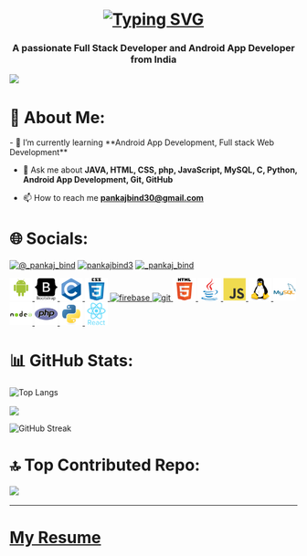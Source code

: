 <h1 align="center"><a href="https://github.com/Pankaj-Bind"><img src="https://readme-typing-svg.demolab.com?font=Fira+Code&size=30&duration=3000&pause=1000&color=808080&center=true&width=480&lines=Hi%2C+I'm+Pankaj+Kumar+Bind" alt="Typing SVG" /></a> </h1>
<h3 align="center">A passionate Full Stack Developer and Android App Developer from India</h3>

[![](https://visitcount.itsvg.in/api?id=Pankaj-Bind&icon=0&color=0)](https://visitcount.itsvg.in)

<h1 align="left">💫 About Me:</h1>
- 🌱 I’m currently learning **Android App Development, Full stack Web Development**

- 💬 Ask me about **JAVA, HTML, CSS, php, JavaScript, MySQL, C, Python, Android App Development, Git, GitHub**

- 📫 How to reach me **pankajbind30@gmail.com**

<h1 align="left">🌐 Socials:</h1>
<p align="left">
<a href="https://twitter.com/@_pankaj_bind" target="blank"><img align="center" src="https://raw.githubusercontent.com/rahuldkjain/github-profile-readme-generator/master/src/images/icons/Social/twitter.svg" alt="@_pankaj_bind" height="30" width="40" /></a>
<a href="https://linkedin.com/in/pankajbind3" target="blank"><img align="center" src="https://raw.githubusercontent.com/rahuldkjain/github-profile-readme-generator/master/src/images/icons/Social/linked-in-alt.svg" alt="pankajbind3" height="30" width="40" /></a>
<a href="https://instagram.com/_pankaj_bind" target="blank"><img align="center" src="https://raw.githubusercontent.com/rahuldkjain/github-profile-readme-generator/master/src/images/icons/Social/instagram.svg" alt="_pankaj_bind" height="30" width="40" /></a>
</p>

<p align="left"> <a href="https://developer.android.com" target="_blank" rel="noreferrer"> <img src="https://raw.githubusercontent.com/devicons/devicon/master/icons/android/android-original-wordmark.svg" alt="android" width="40" height="40"/> </a> <a href="https://getbootstrap.com" target="_blank" rel="noreferrer"> <img src="https://raw.githubusercontent.com/devicons/devicon/master/icons/bootstrap/bootstrap-plain-wordmark.svg" alt="bootstrap" width="40" height="40"/> </a> <a href="https://www.cprogramming.com/" target="_blank" rel="noreferrer"> <img src="https://raw.githubusercontent.com/devicons/devicon/master/icons/c/c-original.svg" alt="c" width="40" height="40"/> </a> <a href="https://www.w3schools.com/css/" target="_blank" rel="noreferrer"> <img src="https://raw.githubusercontent.com/devicons/devicon/master/icons/css3/css3-original-wordmark.svg" alt="css3" width="40" height="40"/> </a> <a href="https://firebase.google.com/" target="_blank" rel="noreferrer"> <img src="https://www.vectorlogo.zone/logos/firebase/firebase-icon.svg" alt="firebase" width="40" height="40"/> </a> <a href="https://git-scm.com/" target="_blank" rel="noreferrer"> <img src="https://www.vectorlogo.zone/logos/git-scm/git-scm-icon.svg" alt="git" width="40" height="40"/> </a> <a href="https://www.w3.org/html/" target="_blank" rel="noreferrer"> <img src="https://raw.githubusercontent.com/devicons/devicon/master/icons/html5/html5-original-wordmark.svg" alt="html5" width="40" height="40"/> </a> <a href="https://www.java.com" target="_blank" rel="noreferrer"> <img src="https://raw.githubusercontent.com/devicons/devicon/master/icons/java/java-original.svg" alt="java" width="40" height="40"/> </a> <a href="https://developer.mozilla.org/en-US/docs/Web/JavaScript" target="_blank" rel="noreferrer"> <img src="https://raw.githubusercontent.com/devicons/devicon/master/icons/javascript/javascript-original.svg" alt="javascript" width="40" height="40"/> </a> <a href="https://www.linux.org/" target="_blank" rel="noreferrer"> <img src="https://raw.githubusercontent.com/devicons/devicon/master/icons/linux/linux-original.svg" alt="linux" width="40" height="40"/> </a> <a href="https://www.mysql.com/" target="_blank" rel="noreferrer"> <img src="https://raw.githubusercontent.com/devicons/devicon/master/icons/mysql/mysql-original-wordmark.svg" alt="mysql" width="40" height="40"/> </a> <a href="https://nodejs.org" target="_blank" rel="noreferrer"> <img src="https://raw.githubusercontent.com/devicons/devicon/master/icons/nodejs/nodejs-original-wordmark.svg" alt="nodejs" width="40" height="40"/> </a> <a href="https://www.php.net" target="_blank" rel="noreferrer"> <img src="https://raw.githubusercontent.com/devicons/devicon/master/icons/php/php-original.svg" alt="php" width="40" height="40"/> </a> <a href="https://www.python.org" target="_blank" rel="noreferrer"> <img src="https://raw.githubusercontent.com/devicons/devicon/master/icons/python/python-original.svg" alt="python" width="40" height="40"/> </a> <a href="https://reactjs.org/" target="_blank" rel="noreferrer"> <img src="https://raw.githubusercontent.com/devicons/devicon/master/icons/react/react-original-wordmark.svg" alt="react" width="40" height="40"/> </a> </p>

<h1 align="left">📊 GitHub Stats:</h1>

![Top Langs](https://github-readme-stats-dosx001.vercel.app/api/top-langs/?username=Pankaj-Bind&langs_count=10&layout=compact&title_color=fff&text_color=00e7ff&bg_color=151515) <br>

<a href=""> <img align="center" src="https://github-readme-stats-sigma-five.vercel.app/api/top-langs/?username=Pankaj-Bind&theme=react&line_height=40&hide=css"/> </a>

![GitHub Streak](https://github-readme-streak-stats.herokuapp.com/?user=Pankaj-Bind&theme=black-ice)

<h1 align="left">🔝 Top Contributed Repo:</h1>

![](https://github-contributor-stats.vercel.app/api?username=Pankaj-Bind&limit=5&theme=tokyonight&combine_all_yearly_contributions=true)

---

# [My Resume](https://github.com/Pankaj-Bind/Pankaj-Bind/blob/main/Pankaj_Kumar_Bind_Resume.pdf)

